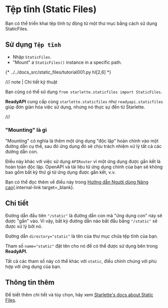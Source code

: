 # Tệp tĩnh (Static Files)

Bạn có thể triển khai tệp tĩnh tự động từ một thư mục bằng cách sử dụng StaticFiles.

## Sử dụng `Tệp tĩnh`

- Nhập `StaticFiles`.
- "Mount" a `StaticFiles()` instance in a specific path.

{* ../../docs_src/static_files/tutorial001.py hl[2,6] *}

/// note | Chi tiết kỹ thuật

Bạn cũng có thể sử dụng `from starlette.staticfiles import StaticFiles`.

**ReadyAPI** cung cấp cùng `starlette.staticfiles` như `readyapi.staticfiles` giúp đơn giản hóa việc sử dụng, nhưng nó thực sự đến từ Starlette.

///

### "Mounting" là gì

"Mounting" có nghĩa là thêm một ứng dụng "độc lập" hoàn chỉnh vào một đường dẫn cụ thể, sau đó ứng dụng đó sẽ chịu trách nhiệm xử lý tất cả các đường dẫn con.

Điều này khác với việc sử dụng `APIRouter` vì một ứng dụng được gắn kết là hoàn toàn độc lập. OpenAPI và tài liệu từ ứng dụng chính của bạn sẽ không bao gồm bất kỳ thứ gì từ ứng dụng được gắn kết, v.v.

Bạn có thể đọc thêm về điều này trong [Hướng dẫn Người dùng Nâng cao](../advanced/index.md){.internal-link target=\_blank}.

## Chi tiết

Đường dẫn đầu tiên `"/static"` là đường dẫn con mà "ứng dụng con" này sẽ được "gắn" vào. Vì vậy, bất kỳ đường dẫn nào bắt đầu bằng `"/static"` sẽ được xử lý bởi nó.

Đường dẫn `directory="static"` là tên của thư mục chứa tệp tĩnh của bạn.

Tham số `name="static"` đặt tên cho nó để có thể được sử dụng bên trong **ReadyAPI**.

Tất cả các tham số này có thể khác với `static`, điều chỉnh chúng với phù hợp với ứng dụng của bạn.

## Thông tin thêm

Để biết thêm chi tiết và tùy chọn, hãy xem <a href="https://www.starlette.io/staticfiles/" class="external-link" target="_blank">Starlette's docs about Static Files</a>.
